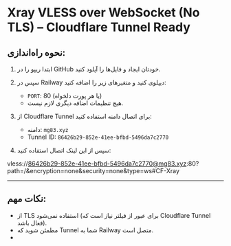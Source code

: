 # Xray VLESS over WebSocket (No TLS) – Cloudflare Tunnel Ready

## نحوه راه‌اندازی:

1. ابتدا ریپو را در GitHub خودتان ایجاد و فایل‌ها را آپلود کنید.
2. سپس در Railway دیپلوی کنید و متغیرهای زیر را اضافه کنید:

   - `PORT`: 80 (یا هر پورت دلخواه)
   - هیچ تنظیمات اضافه دیگری لازم نیست.

3. از Cloudflare Tunnel برای اتصال دامنه استفاده کنید:
   - دامنه: `mg83.xyz`
   - Tunnel ID: `86426b29-852e-41ee-bfbd-5496da7c2770`

4. سپس از این لینک اتصال استفاده کنید:

vless://86426b29-852e-41ee-bfbd-5496da7c2770@mg83.xyz:80?path=/&encryption=none&security=none&type=ws#CF-Xray

---

## نکات مهم:
- از TLS استفاده نمی‌شود (برای عبور از فیلتر نیاز است که Cloudflare Tunnel فعال باشد).
- مطمئن شوید که Tunnel شما به Railway متصل است.
- 
